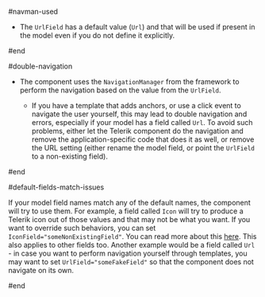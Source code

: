 #navman-used
* The `UrlField` has a default value (`Url`) and that will be used if present in the model even if you do not define it explicitly.

#end

#double-navigation
* The component uses the `NavigationManager` from the framework to perform the navigation based on the value from the `UrlField`.

    * If you have a template that adds anchors, or use a click event to navigate the user yourself, this may lead to double navigation and errors, especially if your model has a field called `Url`. To avoid such problems, either let the Telerik component do the navigation and remove the application-specific code that does it as well, or remove the URL setting (either rename the model field, or point the `UrlField` to a non-existing field).

#end


#default-fields-match-issues

If your model field names match any of the default names, the component will try to use them. For example, a field called `Icon` will try to produce a Telerik icon out of those values and that may not be what you want. If you want to override such behaviors, you can set `IconField="someNonExistingField"`. You can read more about this [here](slug:common-kb-custom-font-icons-fail). This also applies to other fields too. Another example would be a field called `Url` - in case you want to perform navigation yourself through templates, you may want to set `UrlField="someFakeField"` so that the component does not navigate on its own.

#end